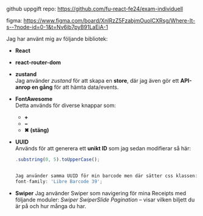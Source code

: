 github uppgift repo: https://github.com/fu-react-fe24/exam-individuell

figma: https://www.figma.com/board/XnlRzZ5FzabjmOuoICXRsg/Where-It-s--?node-id=0-1&t=Nv6ib7pyB91LaEiA-1

Jag har använt mig av följande bibliotek:

- **React**
- **react-router-dom**
- **zustand**  
  Jag använder *zustand* för att skapa en **store**, där jag även gör ett **API-anrop en gång** för att hämta data/events.

- **FontAwesome**  
  Detta används för diverse knappar som:
  - **+**
  - **−**
  - **✖ (stäng)**

- **UUID**  
  Används för att generera ett **unikt ID** som jag sedan modifierar så här:
  ```js
  .substring(0, 5).toUpperCase();


  Jag använder samma UUID för min barcode men där sätter css klassen:
  font-family: 'Libre Barcode 39';
  
- **Swiper**
  Jag använder Swiper som navigering för mina Receipts med följande moduler:
  *Swiper*
  *SwiperSlide*
  *Pagination*
  – visar vilken biljett du är på och hur många du har.
